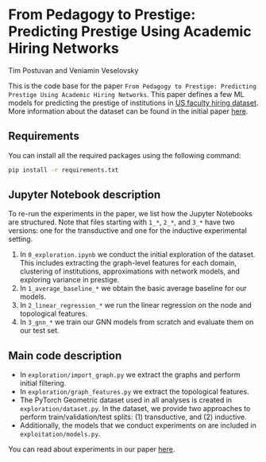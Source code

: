 # From Pedagogy to Prestige: Predicting Prestige Using Academic Hiring Networks
Tim Postuvan and Veniamin Veselovsky

This is the code base for the paper `From Pedagogy to Prestige: Predicting Prestige Using Academic Hiring Networks`. This paper defines a few ML models for predicting the prestige of institutions in [US faculty hiring dataset](https://github.com/LarremoreLab/us-faculty-hiring-networks). More information about the dataset can be found in the initial paper [here](https://www.nature.com/articles/s41586-022-05222-x).

## Requirements
You can install all the required packages using the following command:

```bash
pip install -r requirements.txt
```

## Jupyter Notebook description
To re-run the experiments in the paper, we list how the Jupyter Notebooks are structured. Note that files starting with `1_*`, `2_*`, and `3_*`  have two versions: one for the transductive and one for the inductive experimental setting. 

1. In `0_exploration.ipynb` we conduct the initial exploration of the dataset. This includes extracting the graph-level features for each domain, clustering of institutions, approximations with network models, and exploring variance in prestige.
2. In `1_average_baseline_*` we obtain the basic average baseline for our models.
3. In `2_linear_regression_*` we run the linear regression on the node and topological features. 
4. In `3_gnn_*` we train our GNN models from scratch and evaluate them on our test set. 

## Main code description
* In `exploration/import_graph.py` we extract the graphs and perform initial filtering. 
* In `exploration/graph_features.py` we extract the topological features. 
* The PyTorch Geometric dataset used in all analyses is created in `exploration/dataset.py`. In the dataset, we provide two approaches to perform train/validation/test splits: (1) transductive, and (2) inductive. 
* Additionally, the models that we conduct experiments on are included in `exploitation/models.py`. 

You can read about experiments in our paper [here](https://github.com/vminvsky/nml-project/blob/main/paper.pdf).